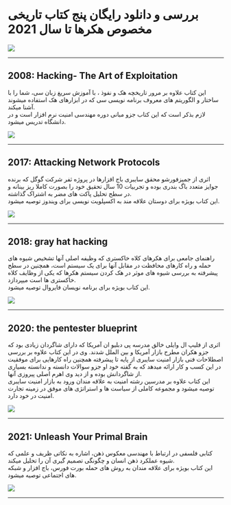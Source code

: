 <h1>بررسی و دانلود رایگان پنج کتاب تاریخی مخصوص هکرها تا سال 2021</h1>
<img src='https://github.com/dewebdes/Iranian-Cyber-Army/blob/master/ebook/poster.jpg' />
<hr/>
<h2>2008: Hacking- The Art of Exploitation</h2>
<p>
این کتاب علاوه بر مرور تاریخچه هک و نفوذ ، با آموزش سریغ زبان سی، شما را با ساختار و الگوریتم های معروف برنامه نویسی سی که در ابزارهای هک استفاده میشوند آشنا میکند.
  <br>
  لازم بذکر است که این کتاب جزو مبانی دوره مهندسی امنیت نرم افزار است و در دانشگاه تدریس میشود.
</p>
<a href='https://github.com/dewebdes/Iranian-Cyber-Army/blob/master/ebook/Hacking-%20The%20Art%20of%20Exploitation%20(2nd%20ed.%202008)%20-%20Erickson.pdf'>
<img src='https://github.com/dewebdes/Iranian-Cyber-Army/blob/master/ebook/Hacking-%20The%20Art%20of%20Exploitation.jpg' />
</a>
<hr>
<h2>2017: Attacking Network Protocols</h2>
<p>
اثری از جمیزفورشو محقق سایبری باج افزارها در پروژه ثفر شرکت گوگل که برنده جوایز متعدد باگ بندری بوده و تجربیات 10 سال تحقیق خود را بصورت کاملا ریز بینانه و در سطح تحلیل پاکت های مضر به اشتراک گذاشته.  
  <br>
  این کتاب بویژه برای دوستان علاقه مند به اکسپلویت نویسی برای ویندوز توصیه میشود.
</p>
<a href='https://github.com/dewebdes/Iranian-Cyber-Army/blob/master/ebook/Attacking.Network.Protocols.pdf'>
<img src='https://github.com/dewebdes/Iranian-Cyber-Army/blob/master/ebook/attacking-network-protocols-james-forshaw-9781593277505.jpg' />
</a>
<hr>
<h2>2018: gray hat hacking</h2>
<p>
راهنمای جامعی برای هکرهای کلاه خاکستری که وظیفه اصلی آنها تشخیص شیوه های حمله و راه کارهای محافظت در مقابل آنها برای یک سیستم است، همچنین در سطح پیشرفته به بررسی شیوه های موثر در هک کردن سیستم هکرها که یکی از وظایف کلاه خاکستری ها است میپردازد.
  <br>
این کتاب بویژه برای برنامه نویسان فایروال توصیه میشود.
</p>
<a href='https://github.com/dewebdes/Iranian-Cyber-Army/blob/master/ebook/gray-hat-hacking.pdf'>
<img src='https://github.com/dewebdes/Iranian-Cyber-Army/blob/master/ebook/gray-hat-hacking.jpg' />
</a>
<hr>
<h2>2020: the pentester blueprint</h2>
<p>
  اثری از فلیپ ال وایلی خالق مدرسه پی دبلیو ان آمریکا که دارای شاگردان زیادی بود که جزو هکران مطرح بازار آمریکا و بین الملل شدند. وی در این کتاب علاوه بر بررسی اصطلاحات فنی بازار امنیت سایبری از پایه تا پیشرفته همچنین راه کارهایی برای موفقیت در این کسب و کار ارائه میدهد که به گفته خود او جزو سوالات دانسته و ندانسته بسیاری از شاگردانش بوده و از دید وی اهرم اصلی پیروزی آنها.
  <br>
این کتاب علاوه بر مدرسین رشته امنیت به علاقه مندان ورود به بازار امنیت سایبری توصیه میشود و مجموعه کاملی از سیاست ها و استراتژی های موفق در زمینه تجارت امنیت در خود دارد.
</p>
<a href='https://github.com/dewebdes/Iranian-Cyber-Army/blob/master/ebook/dokumen.pub_the-pentester-blueprint-your-guide-to-being-a-pentester-1nbsped-9781119684305-9781119684350-9781119684374-2020943760.pdf'>
<img src='https://github.com/dewebdes/Iranian-Cyber-Army/blob/master/ebook/the-pentester-blueprint.jpg' />
</a>
<hr>
<h2>2021: Unleash Your Primal Brain</h2>
<p>
کتابی فلسفی در ارتباط با مهندسی معکوس ذهن، اشاره به نکاتی ظریف و علمی که شیوه عملکرد ذهن انسان و چگونگی تصمیم گیری آن را تحلیل میکند.  
  <br>
این کتاب بویژه برای علاقه مندان به روش های حمله بورت فورس، باج افزار و شبکه های اجتماعی توصیه میشود.
</p>
<a href='https://github.com/dewebdes/Iranian-Cyber-Army/blob/master/ebook/9781735244501_Unleash%20Your%20Primal%20Brain.pdf'>
<img src='https://github.com/dewebdes/Iranian-Cyber-Army/blob/master/ebook/Unleash%20Your%20Primal%20Brain.jpg' />
</a>
<hr>
